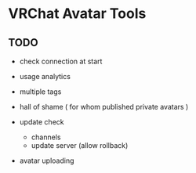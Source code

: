# VRChat Avatar Tools

## TODO

- check connection at start
- usage analytics

- multiple tags
- hall of shame ( for whom published private avatars )
- update check
  - channels
  - update server (allow rollback)

- avatar uploading
